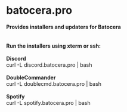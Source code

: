 # batocera.pro
<b>Provides installers and updaters for Batocera</b><br>
<br>
<br>
<b>Run the installers using xterm or ssh:</b><br>
<br>
<b>Discord</b><br>
curl -L discord.batocera.pro | bash <br>
<br>
<b>DoubleCommander</b><br>
curl -L doublecmd.batocera.pro | bash <br>
<br>
<b>Spotify</b><br>
curl -L spotify.batocera.pro | bash
<br>
<br>
